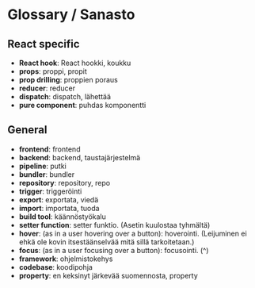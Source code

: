 # Glossary / Sanasto

## React specific

- **React hook**: React hookki, koukku
- **props**: proppi, propit
- **prop drilling**: proppien poraus
- **reducer**: reducer
- **dispatch**: dispatch, lähettää
- **pure component**: puhdas komponentti

## General

- **frontend**: frontend
- **backend**: backend, taustajärjestelmä
- **pipeline**: putki
- **bundler**: bundler
- **repository**: repository, repo
- **trigger**: triggeröinti
- **export**: exportata, viedä
- **import**: importata, tuoda
- **build tool**: käännöstyökalu
- **setter function**: setter funktio. (Asetin kuulostaa tyhmältä)
- **hover**: (as in a user hovering over a button): hoverointi. (Leijuminen ei ehkä ole kovin itsestäänselvää mitä sillä tarkoitetaan.)
- **focus**: (as in a user focusing over a button): focusointi. (^)
- **framework**: ohjelmistokehys
- **codebase**: koodipohja
- **property**: en keksinyt järkevää suomennosta, property
